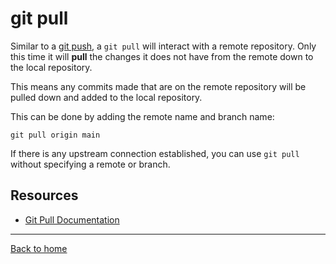 # git pull

Similar to a [git push](./PUSH.md), a `git pull` will interact with a remote repository. Only this time it will **pull** the changes it does not have from the remote down to the local repository.

This means any commits made that are on the remote repository will be pulled down and added to the local repository.

This can be done by adding the remote name and branch name:
```
git pull origin main
```

If there is any upstream connection established, you can use `git pull` without specifying a remote or branch.

## Resources 

- [Git Pull Documentation](https://git-scm.com/docs/git-pull)

---

[Back to home](../main/README.MD)